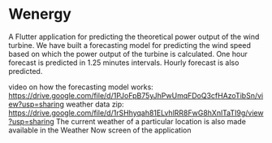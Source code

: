 # Wenergy

A Flutter application for predicting the theoretical power output of the wind turbine.
We have built a forecasting model for predicting the wind speed based on which the power 
output of the turbine is calculated.
One hour forecast is predicted in 1.25 minutes intervals.
Hourly forecast is also predicted.

video on how the forecasting model works:
https://drive.google.com/file/d/1PJoFpB75yJhPwUmqFDoQ3cfHAzoTibSn/view?usp=sharing
weather data zip:
https://drive.google.com/file/d/1rSHhyqah81ELvhlRR8FwG8hXnlTaTI9g/view?usp=sharing
The current weather of a particular location is also made available in the Weather Now screen of the application
